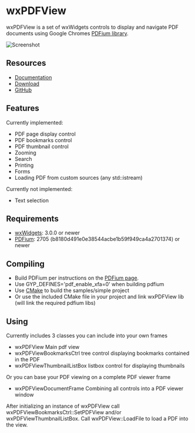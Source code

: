 wxPDFView
=========

wxPDFView is a set of wxWidgets controls to display and 
navigate PDF documents using Google Chromes [PDFium library][2].

![Screenshot](https://tct2k.github.io/wxPDFView/images/PDFViewDocumentFrame.png "wxPDFViewDocumentFrame")

Resources
---------
* [Documentation](https://tct2k.github.io/wxPDFView/)
* [Download](https://github.com/TcT2k/wxPDFView/releases)
* [GitHub](https://github.com/TcT2k/wxPDFView)

Features
--------
Currently implemented:
* PDF page display control
* PDF bookmarks control
* PDF thumbnail control
* Zooming
* Search
* Printing
* Forms
* Loading PDF from custom sources (any std::istream)

Currently not implemented:
* Text selection

Requirements
------------
* [wxWidgets][1]: 3.0.0  or newer
* [PDFium][2]: 2705 (b8180d491e0e38544acbe1b59f949ca4a2701374) or newer

Compiling
---------
* Build PDFium per instructions on the [PDFium page][2].
* Use GYP_DEFINES='pdf_enable_xfa=0' when building pdfium
* Use [CMake][4] to build the samples/simple project
* Or use the  included CMake file in your project and link wxPDFView lib (will link the required pdfium libs)

Using
-----
Currently includes 3 classes you can include into your own frames
* wxPDFView Main pdf view
* wxPDFViewBookmarksCtrl tree control displaying bookmarks contained in the PDF
* wxPDFViewThumbnailListBox listbox control for displaying thumbnails

Or you can base your PDF viewing on a complete PDF viewer frame
* wxPDFViewDocumentFrame Combining all controls into a PDF viewer window

After initializing an instance of wxPDFView call wxPDFViewBookmarksCtrl::SetPDFView 
and/or wxPDFViewThumbnailListBox. Call wxPDFView::LoadFile to load a PDF into the 
view.


[1]: http://www.wxwidgets.org
[2]: https://pdfium.googlesource.com/pdfium/
[4]: http://cmake.org/
